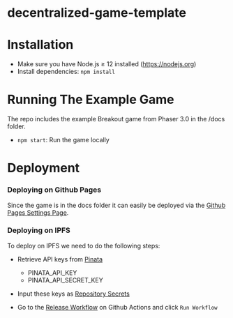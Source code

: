 # decentralized-game-template

<!-- [![Open in Gitpod!](https://gitpod.io/button/open-in-gitpod.svg)](https://gitpod.io/#https://github.com/alto-io/decentralized-game-template) -->

Installation
====

<!-- If you are using Gitpod, you can skip this section! Your environment is already set up 🎉 -->

  * Make sure you have Node.js ≥ 12 installed (https://nodejs.org)
  * Install dependencies: `npm install`

Running The Example Game
==============

The repo includes the example Breakout game from Phaser 3.0 in the /docs folder.

* `npm start`: Run the game locally

Deployment 
================

### Deploying on Github Pages

Since the game is in the docs folder it can easily be deployed via the <a href="../../settings/pages">Github Pages Settings Page</a>.

### Deploying on IPFS

To deploy on IPFS we need to do the following steps:

* Retrieve API keys from [Pinata](https://pinata.cloud/)

  * PINATA_API_KEY
  * PINATA_API_SECRET_KEY

* Input these keys as <a href="../../settings/secrets/actions">Repository Secrets</a>

* Go to the <a href="../../actions/workflows/release.yaml">Release Workflow</a> on Github Actions and click `Run Workflow`

<!--

### Using A DNS




Using The Web 3 Wallet
========

-->